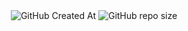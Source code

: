<div align="center">
<picture>
  <source media="(prefers-color-scheme: dark)" srcset="./logo.svg">
  <source media="(prefers-color-scheme: light)" srcset="https://raw.githubusercontent.com/jub0t/Cancala/refs/heads/main/logo.svg">
</picture>
<img alt="GitHub Created At" src="https://img.shields.io/github/created-at/jub0t/Cancala?style=flat">
<img alt="GitHub repo size" src="https://img.shields.io/github/repo-size/jub0t/Cancala">
</div>